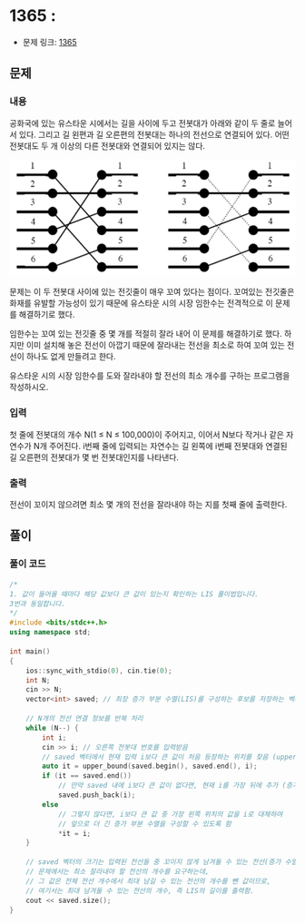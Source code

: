# 1365 : 
- 문제 링크: [1365](https://www.acmicpc.net/problem/1365)

## 문제
### 내용
공화국에 있는 유스타운 시에서는 길을 사이에 두고 전봇대가 아래와 같이 두 줄로 늘어서 있다. 그리고 길 왼편과 길 오른편의 전봇대는 하나의 전선으로 연결되어 있다. 어떤 전봇대도 두 개 이상의 다른 전봇대와 연결되어 있지는 않다.

![14_3_1](../image/14_3_1.png)

문제는 이 두 전봇대 사이에 있는 전깃줄이 매우 꼬여 있다는 점이다. 꼬여있는 전깃줄은 화재를 유발할 가능성이 있기 때문에 유스타운 시의 시장 임한수는 전격적으로 이 문제를 해결하기로 했다.

임한수는 꼬여 있는 전깃줄 중 몇 개를 적절히 잘라 내어 이 문제를 해결하기로 했다. 하지만 이미 설치해 놓은 전선이 아깝기 때문에 잘라내는 전선을 최소로 하여 꼬여 있는 전선이 하나도 없게 만들려고 한다.

유스타운 시의 시장 임한수를 도와 잘라내야 할 전선의 최소 개수를 구하는 프로그램을 작성하시오.

### 입력
첫 줄에 전봇대의 개수 N(1 ≤ N ≤ 100,000)이 주어지고, 이어서 N보다 작거나 같은 자연수가 N개 주어진다. i번째 줄에 입력되는 자연수는 길 왼쪽에 i번째 전봇대와 연결된 길 오른편의 전봇대가 몇 번 전봇대인지를 나타낸다.

### 출력
전선이 꼬이지 않으려면 최소 몇 개의 전선을 잘라내야 하는 지를 첫째 줄에 출력한다.

## 풀이
### 풀이 코드
```cpp
/*
1. 값이 들어올 때마다 해당 값보다 큰 값이 있는지 확인하는 LIS 풀이법입니다.
3번과 동일합니다.
*/
#include <bits/stdc++.h>
using namespace std;

int main()
{
    ios::sync_with_stdio(0), cin.tie(0);
    int N;
    cin >> N;
    vector<int> saved; // 최장 증가 부분 수열(LIS)를 구성하는 후보를 저장하는 벡터

    // N개의 전선 연결 정보를 반복 처리
    while (N--) {
        int i;
        cin >> i; // 오른쪽 전봇대 번호를 입력받음
        // saved 벡터에서 현재 입력 i보다 큰 값이 처음 등장하는 위치를 찾음 (upper_bound 사용)
        auto it = upper_bound(saved.begin(), saved.end(), i);
        if (it == saved.end())
            // 만약 saved 내에 i보다 큰 값이 없다면, 현재 i를 가장 뒤에 추가 (증가 수열 확장)
            saved.push_back(i);
        else
            // 그렇지 않다면, i보다 큰 값 중 가장 왼쪽 위치의 값을 i로 대체하여 
            // 앞으로 더 긴 증가 부분 수열을 구성할 수 있도록 함
            *it = i;
    }

    // saved 벡터의 크기는 입력된 전선들 중 꼬이지 않게 남겨둘 수 있는 전선(증가 수열)의 최대 개수를 나타냄
    // 문제에서는 최소 잘라내야 할 전선의 개수를 요구하는데,
    // 그 값은 전체 전선 개수에서 최대 남길 수 있는 전선의 개수를 뺀 값이므로,
    // 여기서는 최대 남겨둘 수 있는 전선의 개수, 즉 LIS의 길이를 출력함.
    cout << saved.size();
}
```